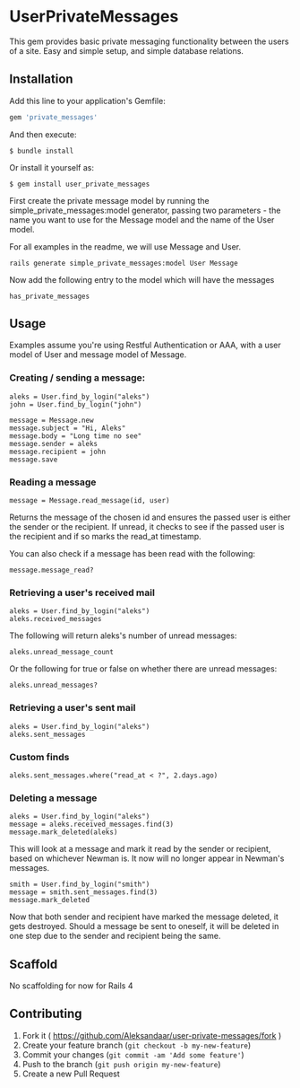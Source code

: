 # UserPrivateMessages

This gem provides basic private messaging functionality between the users
of a site. Easy and simple setup, and simple database relations.

## Installation

Add this line to your application's Gemfile:

```ruby
gem 'private_messages'
```

And then execute:

    $ bundle install

Or install it yourself as:

    $ gem install user_private_messages

First create the private message model by running the simple_private_messages:model
generator, passing two parameters - the name you want to use for the Message
model and the name of the User model.

For all examples in the readme, we will use Message and User.

    rails generate simple_private_messages:model User Message

Now add the following entry to the model which will have the messages

    has_private_messages

## Usage

Examples assume you're using Restful Authentication or AAA, with a user model
of User and message model of Message.

### Creating / sending a message:

    aleks = User.find_by_login("aleks")
    john = User.find_by_login("john")

    message = Message.new
    message.subject = "Hi, Aleks"
    message.body = "Long time no see"
    message.sender = aleks
    message.recipient = john
    message.save

### Reading a message

    message = Message.read_message(id, user)

Returns the message of the chosen id and ensures the passed user is either the
sender or the recipient. If unread, it checks to see if the passed user is the
recipient and if so marks the read_at timestamp.

You can also check if a message has been read with the following:

    message.message_read?

### Retrieving a user's received mail

    aleks = User.find_by_login("aleks")
    aleks.received_messages

The following will return aleks's number of unread messages:

    aleks.unread_message_count

Or the following for true or false on whether there are unread messages:

    aleks.unread_messages?

### Retrieving a user's sent mail

    aleks = User.find_by_login("aleks")
    aleks.sent_messages

### Custom finds

    aleks.sent_messages.where("read_at < ?", 2.days.ago)

### Deleting a message

    aleks = User.find_by_login("aleks")
    message = aleks.received_messages.find(3)
    message.mark_deleted(aleks)

This will look at a message and mark it read by the sender or recipient,
based on whichever Newman is. It now will no longer appear in Newman's
messages.

    smith = User.find_by_login("smith")
    message = smith.sent_messages.find(3)
    message.mark_deleted

Now that both sender and recipient have marked the message deleted, it
gets destroyed. Should a message be sent to oneself, it will be deleted
in one step due to the sender and recipient being the same.

## Scaffold

No scaffolding for now for Rails 4

## Contributing

1. Fork it ( https://github.com/Aleksandaar/user-private-messages/fork )
2. Create your feature branch (`git checkout -b my-new-feature`)
3. Commit your changes (`git commit -am 'Add some feature'`)
4. Push to the branch (`git push origin my-new-feature`)
5. Create a new Pull Request
